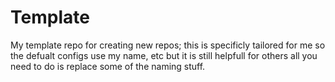 # Template
My template repo for creating new repos; this is specificly tailored for me so the defualt configs use my name, etc but it is still helpfull for others all you need to do is replace some of the naming stuff.
